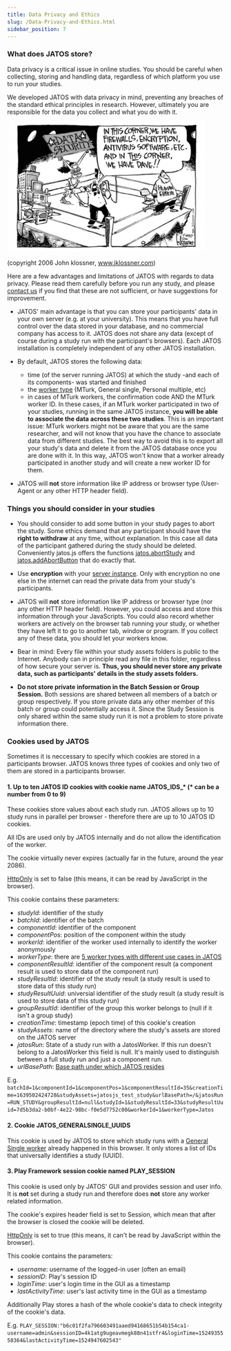 ```yaml
---
title: Data Privacy and Ethics
slug: /Data-Privacy-and-Ethics.html
sidebar_position: 7
---
```


### What does JATOS store?

Data privacy is a critical issue in online studies. You should be careful when collecting, storing and handling data, regardless of which platform you use to run your studies. 

We developed JATOS with data privacy in mind, preventing any breaches of the standard ethical principles in research. However, ultimately you are responsible for the data you collect and what you do with it. 

![GUI Screenshot](/img/IMG_1376.JPG)

(copyright 2006 John klossner, www.jklossner.com)

Here are a few advantages and limitations of JATOS with regards to data privacy. Please read them carefully before you run any study, and please [contact us](Contact-us.html) if you find that these are not sufficient, or have suggestions for improvement.  

* JATOS' main advantage is that you can store your participants' data in your own server (e.g. at your university). This means that you have full control over the data stored in your database, and no commercial company has access to it. JATOS does not share any data (except of course during a study run with the participant's browsers). Each JATOS installation is completely independent of any other JATOS installation.

* By default, JATOS stores the following data: 
  * time (of the server running JATOS) at which the study -and each of its components- was started and finished
  * the [worker type](Worker-Types.html) (MTurk, General single, Personal multiple, etc) 
  * in cases of MTurk workers, the confirmation code AND the MTurk worker ID. In these cases, if an MTurk worker participated in two of your studies, running in the same JATOS instance, **you will be able to associate the data across these two studies**. This is an important issue: MTurk workers might not be aware that you are the same researcher, and will not know that you have the chance to associate data from different studies. The best way to avoid this is to export all your study's data and delete it from the JATOS database once you are done with it. In this way, JATOS won't know that a worker already participated in another study and will create a new worker ID for them.   

* JATOS will **not** store information like IP address or browser type (User-Agent or any other HTTP header field).

### Things you should consider in your studies 

* You should consider to add some button in your study pages to abort the study. Some ethics demand that any participant should have the **right to withdraw** at any time, without explanation. In this case all data of the participant gathered during the study should be deleted. Conveniently jatos.js offers the functions [jatos.abortStudy](jatos.js-Reference.html#jatosabortstudy) and [jatos.addAbortButton](jatos.js-Reference.html#jatosaddabortbutton) that do exactly that.

* Use **encryption** with your [server instance](JATOS-on-a-server.html). Only with encryption no one else in the internet can read the private data from your study's participants.

* JATOS will **not** store information like IP address or browser type (nor any other HTTP header field). However, you could access and store this information through your JavaScripts. You could also record whether workers are actively on the browser tab running your study, or whether they have left it to go to another tab, window or program. If you collect any of these data, you should let your workers know. 

* Bear in mind: Every file within your study assets folders is public to the Internet. Anybody can in principle read any file in this folder, regardless of how secure your server is. **Thus, you should never store any private data, such as participants' details in the study assets folders.**

* **Do not store private information in the Batch Session or Group Session.** Both sessions are shared between all members of a batch or group respectively. If you store private data any other member of this batch or group could potentially access it. Since the Study Session is only shared within the same study run it is not a problem to store private information there.

### Cookies used by JATOS

Sometimes it is neccessary to specify which cookies are stored in a participants browser. JATOS knows three types of cookies and only two of them are stored in a participants browser.

#### 1. Up to ten JATOS ID cookies with cookie name JATOS_IDS_* (* can be a number from 0 to 9)

These cookies store values about each study run. JATOS allows up to 10 study runs in parallel per browser - therefore there are up to 10 JATOS ID cookies.

All IDs are used only by JATOS internally and do not allow the identification of the worker.

The cookie virtually never expires (actually far in the future, around the year 2086).

[HttpOnly](https://www.owasp.org/index.php/HttpOnly) is set to false (this means, it can be read by JavaScript in the browser).

This cookie contains these parameters:

* _studyId_: identifier of the study
* _batchId_: identifier of the batch
* _componentId_: identifier of the component
* _componentPos_: position of the component within the study
* _workerId_: identifier of the worker used internally to identify the worker anonymously
* _workerType_: there are [5 worker types with different use cases in JATOS](Worker-Types.html)
* _componentResultId_: identifier of the component result (a component result is used to store data of the component run)
* _studyResultId_: identifier of the study result (a study result is used to store data of this study run)
* _studyResultUuid_: universial identifier of the study result (a study result is used to store data of this study run)
* _groupResultId_: identifier of the group this worker belongs to (null if it isn't a group study)
* _creationTime_: timestamp (epoch time) of this cookie's creation
* _studyAssets_: name of the directory where the study's assets are stored on the JATOS server
* _jatosRun_: State of a study run with a JatosWorker. If this run doesn't belong to a JatosWorker this field is null. It's mainly used to distinguish between a full study run and just a component run.
* _urlBasePath_: [Base path under which JATOS resides](Configure-JATOS-on-a-Server.html#url-base-path-jatos--v331)

E.g. `batchId=1&componentId=1&componentPos=1&componentResultId=35&creationTime=1639502424728&studyAssets=jatosjs_test_study&urlBasePath=/&jatosRun=RUN_STUDY&groupResultId=null&studyId=1&studyResultId=33&studyResultUuid=7d5b3da2-b0bf-4e22-98bc-f0e5d7752c00&workerId=1&workerType=Jatos`

#### 2. Cookie JATOS_GENERALSINGLE_UUIDS

This cookie is used by JATOS to store which study runs with a [General Single worker](Worker-Types.html#general-single-worker) already happened in this browser. It only stores a list of IDs that universally identifies a study (UUID).

#### 3. Play Framework session cookie named PLAY_SESSION

This cookie is used only by JATOS' GUI and provides session and user info. It is **not** set during a study run and therefore does **not** store any worker related information.

The cookie's expires header field is set to Session, which mean that after the browser is closed the cookie will be deleted.

[HttpOnly](https://www.owasp.org/index.php/HttpOnly) is set to true (this means, it can't be read by JavaScript within the browser).

This cookie contains the parameters:

* _username_: username of the logged-in user (often an email)
* _sessionID_: Play's session ID
* _loginTime_: user's login time in the GUI as a timestamp
* _lastActivityTime_: user's last activity time in the GUI as a timestamp

Additionally Play stores a hash of the whole cookie's data to check integrity of the cookie's data.

E.g. `PLAY_SESSION:"b6c01f2fa796603491aaed94168651b54b154ca1-username=admin&sessionID=4k1atg9ugeavmegk88n41stfr4&loginTime=1524935558364&lastActivityTime=1524947602543"`
